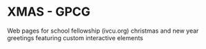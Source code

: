# XMAS - GPCG
Web pages for school fellowship (ivcu.org) christmas and new year greetings featuring custom interactive elements
